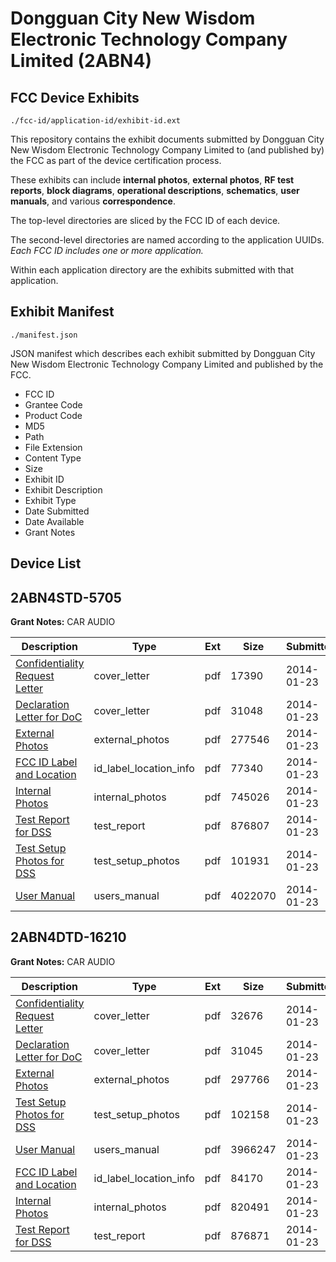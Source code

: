 # Dongguan City New Wisdom Electronic Technology Company Limited (2ABN4)
## FCC Device Exhibits

```
./fcc-id/application-id/exhibit-id.ext
```

This repository contains the exhibit documents submitted by Dongguan City New Wisdom Electronic Technology Company Limited to (and published by) the FCC as part of the device certification process.

These exhibits can include **internal photos**, **external photos**, **RF test reports**, **block diagrams**, **operational descriptions**, **schematics**, **user manuals**, and various **correspondence**.

The top-level directories are sliced by the FCC ID of each device.

The second-level directories are named according to the application UUIDs. *Each FCC ID includes one or more application.*

Within each application directory are the exhibits submitted with that application. 

## Exhibit Manifest

```
./manifest.json
```

JSON manifest which describes each exhibit submitted by Dongguan City New Wisdom Electronic Technology Company Limited and published by the FCC.

- FCC ID
- Grantee Code
- Product Code
- MD5
- Path
- File Extension
- Content Type
- Size
- Exhibit ID
- Exhibit Description
- Exhibit Type
- Date Submitted
- Date Available
- Grant Notes

## Device List
## 2ABN4STD-5705
**Grant Notes:** CAR AUDIO

| Description | Type | Ext | Size | Submitted | Available |
| ----------- | ---- | --- | ---- | --------- | --------- |
| [Confidentiality Request Letter](2ABN4STD-5705/6be244c7fe8a578a88b6fc2ca37fae77/2173793.pdf) | cover_letter | pdf | 17390 | 2014-01-23 | 2014-01-23 |
| [Declaration Letter for DoC](2ABN4STD-5705/6be244c7fe8a578a88b6fc2ca37fae77/2173794.pdf) | cover_letter | pdf | 31048 | 2014-01-23 | 2014-01-23 |
| [External Photos](2ABN4STD-5705/6be244c7fe8a578a88b6fc2ca37fae77/2173795.pdf) | external_photos | pdf | 277546 | 2014-01-23 | 2014-01-23 |
| [FCC ID Label and Location](2ABN4STD-5705/6be244c7fe8a578a88b6fc2ca37fae77/2173797.pdf) | id_label_location_info | pdf | 77340 | 2014-01-23 | 2014-01-23 |
| [Internal Photos](2ABN4STD-5705/6be244c7fe8a578a88b6fc2ca37fae77/2173796.pdf) | internal_photos | pdf | 745026 | 2014-01-23 | 2014-01-23 |
| [Test Report for DSS](2ABN4STD-5705/6be244c7fe8a578a88b6fc2ca37fae77/2173798.pdf) | test_report | pdf | 876807 | 2014-01-23 | 2014-01-23 |
| [Test Setup Photos for DSS](2ABN4STD-5705/6be244c7fe8a578a88b6fc2ca37fae77/2173799.pdf) | test_setup_photos | pdf | 101931 | 2014-01-23 | 2014-01-23 |
| [User Manual](2ABN4STD-5705/6be244c7fe8a578a88b6fc2ca37fae77/2173800.pdf) | users_manual | pdf | 4022070 | 2014-01-23 | 2014-01-23 |
## 2ABN4DTD-16210
**Grant Notes:** CAR AUDIO

| Description | Type | Ext | Size | Submitted | Available |
| ----------- | ---- | --- | ---- | --------- | --------- |
| [Confidentiality Request Letter](2ABN4DTD-16210/69641bb1d45826470fa0d962219e65e8/2173741.pdf) | cover_letter | pdf | 32676 | 2014-01-23 | 2014-01-23 |
| [Declaration Letter for DoC](2ABN4DTD-16210/69641bb1d45826470fa0d962219e65e8/2173742.pdf) | cover_letter | pdf | 31045 | 2014-01-23 | 2014-01-23 |
| [External Photos](2ABN4DTD-16210/69641bb1d45826470fa0d962219e65e8/2173743.pdf) | external_photos | pdf | 297766 | 2014-01-23 | 2014-01-23 |
| [Test Setup Photos for DSS](2ABN4DTD-16210/69641bb1d45826470fa0d962219e65e8/2173746.pdf) | test_setup_photos | pdf | 102158 | 2014-01-23 | 2014-01-23 |
| [User Manual](2ABN4DTD-16210/69641bb1d45826470fa0d962219e65e8/2173748.pdf) | users_manual | pdf | 3966247 | 2014-01-23 | 2014-01-23 |
| [FCC ID Label and Location](2ABN4DTD-16210/69641bb1d45826470fa0d962219e65e8/2173745.pdf) | id_label_location_info | pdf | 84170 | 2014-01-23 | 2014-01-23 |
| [Internal Photos](2ABN4DTD-16210/69641bb1d45826470fa0d962219e65e8/2173744.pdf) | internal_photos | pdf | 820491 | 2014-01-23 | 2014-01-23 |
| [Test Report for DSS](2ABN4DTD-16210/69641bb1d45826470fa0d962219e65e8/2173747.pdf) | test_report | pdf | 876871 | 2014-01-23 | 2014-01-23 |
